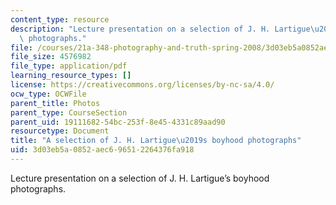 ```yaml
---
content_type: resource
description: "Lecture presentation on a selection of J. H. Lartigue\u2019s boyhood\
  \ photographs."
file: /courses/21a-348-photography-and-truth-spring-2008/3d03eb5a0852aec696512264376fa918_MIT21A_348S08_snapshotsF.pdf
file_size: 4576982
file_type: application/pdf
learning_resource_types: []
license: https://creativecommons.org/licenses/by-nc-sa/4.0/
ocw_type: OCWFile
parent_title: Photos
parent_type: CourseSection
parent_uid: 19111682-54bc-253f-8e45-4331c89aad90
resourcetype: Document
title: "A selection of J. H. Lartigue\u2019s boyhood photographs"
uid: 3d03eb5a-0852-aec6-9651-2264376fa918
---
```

Lecture presentation on a selection of J. H. Lartigue’s boyhood photographs.